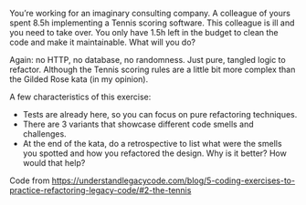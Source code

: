 You’re working for an imaginary consulting company. A colleague of yours spent 8.5h implementing a Tennis scoring software. This colleague is ill and you need to take over. You only have 1.5h left in the budget to clean the code and make it maintainable. What will you do?

Again: no HTTP, no database, no randomness. Just pure, tangled logic to refactor. Although the Tennis scoring rules are a little bit more complex than the Gilded Rose kata (in my opinion).

A few characteristics of this exercise:

- Tests are already here, so you can focus on pure refactoring techniques.
- There are 3 variants that showcase different code smells and challenges.
- At the end of the kata, do a retrospective to list what were the smells you spotted and how you refactored the design. Why is it better? How would that help?

Code from https://understandlegacycode.com/blog/5-coding-exercises-to-practice-refactoring-legacy-code/#2-the-tennis
